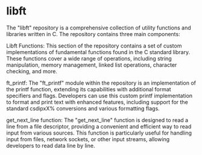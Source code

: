 # libft
The "libft" repository is a comprehensive collection of utility functions and libraries written in C. The repository contains three main components:

Libft Functions:
This section of the repository contains a set of custom implementations of fundamental functions found in the C standard library. These functions cover a wide range of operations, including string manipulation, memory management, linked list operations, character checking, and more.

ft_printf:
The "ft_printf" module within the repository is an implementation of the printf function, extending its capabilities with additional format specifiers and flags. Developers can use this custom printf implementation to format and print text with enhanced features, including support for the standard csdipxX% conversions and various formatting flags.

get_next_line function:
The "get_next_line" function is designed to read a line from a file descriptor, providing a convenient and efficient way to read input from various sources. This function is particularly useful for handling input from files, network sockets, or other input streams, allowing developers to read data line by line.
